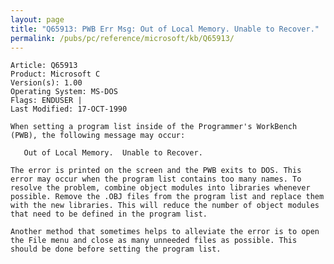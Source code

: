 ```yaml
---
layout: page
title: "Q65913: PWB Err Msg: Out of Local Memory. Unable to Recover."
permalink: /pubs/pc/reference/microsoft/kb/Q65913/
---
```


	Article: Q65913
	Product: Microsoft C
	Version(s): 1.00
	Operating System: MS-DOS
	Flags: ENDUSER |
	Last Modified: 17-OCT-1990
	
	When setting a program list inside of the Programmer's WorkBench
	(PWB), the following message may occur:
	
	   Out of Local Memory.  Unable to Recover.
	
	The error is printed on the screen and the PWB exits to DOS. This
	error may occur when the program list contains too many names. To
	resolve the problem, combine object modules into libraries whenever
	possible. Remove the .OBJ files from the program list and replace them
	with the new libraries. This will reduce the number of object modules
	that need to be defined in the program list.
	
	Another method that sometimes helps to alleviate the error is to open
	the File menu and close as many unneeded files as possible. This
	should be done before setting the program list.
